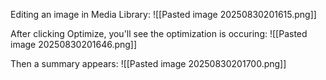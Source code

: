 
Editing an image in Media Library:
![[Pasted image 20250830201615.png]]

After clicking Optimize, you'll see the optimization is occuring:
![[Pasted image 20250830201646.png]]

Then a summary appears:
![[Pasted image 20250830201700.png]]